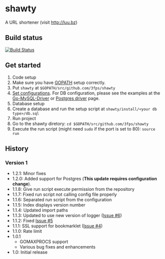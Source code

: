 # shawty
A URL shortener (visit http://luu.bz)

## Build status
[![Build Status](https://secure.travis-ci.org/3fps/shawty.png)](http://travis-ci.org/3fps/shawty)

## Get started
1. Code setup
  1. Make sure you have [GOPATH](http://golang.org/cmd/go/#GOPATH_environment_variable) setup correctly.
  2. Put `shawty` at `$GOPATH/src/github.com/3fps/shawty`
  3. [Set configurations](https://github.com/3fps/shawty/wiki/Configuration). For DB configuration, please see the examples at the [Go-MySQL-Driver](https://github.com/Go-SQL-Driver/MySQL#examples) or [Postgres driver](https://github.com/bmizerany/pq#use) page.
2. Database setup
  1. Create a database and run the setup script at `shawty/install/<your db type>/db.sql`
3. Run project
  1. Go to the shawty diretory: `cd $GOPATH/src/github.com/3fps/shawty`
  2. Execute the run script (might need `sudo` if the port is set to 80): `source run`

## History

### Version 1
* 1.2.1: Minor fixes
* 1.2.0: Added support for Postgres (**This update requires configuration change**).
* 1.1.8: Give run script execute permission from the repository
* 1.1.7: Fixed run script not calling config file properly
* 1.1.6: Separated run script from the configuration
* 1.1.5: Index displays version number
* 1.1.4: Updated import paths
* 1.1.3: Updated to use new version of logger ([Issue #6](https://github.com/3fps/shawty/issues/6))
* 1.1.2: Fixed [Issue #5](https://github.com/3fps/shawty/issues/5)
* 1.1.1: SSL support for bookmarklet ([Issue #4](https://github.com/3fps/shawty/issues/4))
* 1.1.0: Rate limit
* 1.0.1
  * GOMAXPROCS support
  * Various bug fixes and enhancements
* 1.0: Initial release

